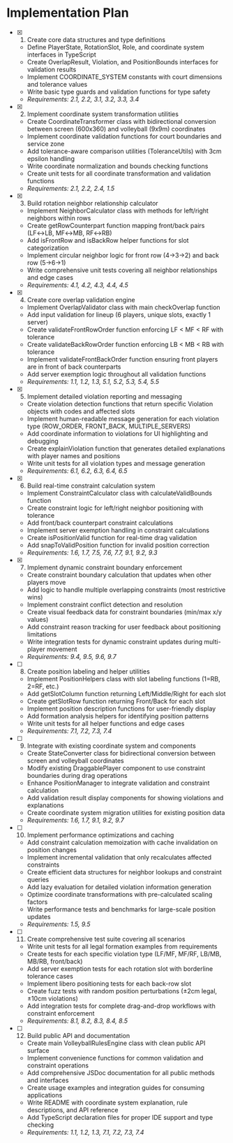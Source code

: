 # Implementation Plan

- [x] 1. Create core data structures and type definitions

  - Define PlayerState, RotationSlot, Role, and coordinate system interfaces in TypeScript
  - Create OverlapResult, Violation, and PositionBounds interfaces for validation results
  - Implement COORDINATE_SYSTEM constants with court dimensions and tolerance values
  - Write basic type guards and validation functions for type safety
  - _Requirements: 2.1, 2.2, 3.1, 3.2, 3.3, 3.4_

- [x] 2. Implement coordinate system transformation utilities

  - Create CoordinateTransformer class with bidirectional conversion between screen (600x360) and volleyball (9x9m) coordinates
  - Implement coordinate validation functions for court boundaries and service zone
  - Add tolerance-aware comparison utilities (ToleranceUtils) with 3cm epsilon handling
  - Write coordinate normalization and bounds checking functions
  - Create unit tests for all coordinate transformation and validation functions
  - _Requirements: 2.1, 2.2, 2.4, 1.5_

- [x] 3. Build rotation neighbor relationship calculator

  - Implement NeighborCalculator class with methods for left/right neighbors within rows
  - Create getRowCounterpart function mapping front/back pairs (LF↔LB, MF↔MB, RF↔RB)
  - Add isFrontRow and isBackRow helper functions for slot categorization
  - Implement circular neighbor logic for front row (4→3→2) and back row (5→6→1)
  - Write comprehensive unit tests covering all neighbor relationships and edge cases
  - _Requirements: 4.1, 4.2, 4.3, 4.4, 4.5_

- [x] 4. Create core overlap validation engine

  - Implement OverlapValidator class with main checkOverlap function
  - Add input validation for lineup (6 players, unique slots, exactly 1 server)
  - Create validateFrontRowOrder function enforcing LF < MF < RF with tolerance
  - Create validateBackRowOrder function enforcing LB < MB < RB with tolerance
  - Implement validateFrontBackOrder function ensuring front players are in front of back counterparts
  - Add server exemption logic throughout all validation functions
  - _Requirements: 1.1, 1.2, 1.3, 5.1, 5.2, 5.3, 5.4, 5.5_

- [x] 5. Implement detailed violation reporting and messaging

  - Create violation detection functions that return specific Violation objects with codes and affected slots
  - Implement human-readable message generation for each violation type (ROW_ORDER, FRONT_BACK, MULTIPLE_SERVERS)
  - Add coordinate information to violations for UI highlighting and debugging
  - Create explainViolation function that generates detailed explanations with player names and positions
  - Write unit tests for all violation types and message generation
  - _Requirements: 6.1, 6.2, 6.3, 6.4, 6.5_

- [x] 6. Build real-time constraint calculation system

  - Implement ConstraintCalculator class with calculateValidBounds function
  - Create constraint logic for left/right neighbor positioning with tolerance
  - Add front/back counterpart constraint calculations
  - Implement server exemption handling in constraint calculations
  - Create isPositionValid function for real-time drag validation
  - Add snapToValidPosition function for invalid position correction
  - _Requirements: 1.6, 1.7, 7.5, 7.6, 7.7, 9.1, 9.2, 9.3_

- [x] 7. Implement dynamic constraint boundary enforcement

  - Create constraint boundary calculation that updates when other players move
  - Add logic to handle multiple overlapping constraints (most restrictive wins)
  - Implement constraint conflict detection and resolution
  - Create visual feedback data for constraint boundaries (min/max x/y values)
  - Add constraint reason tracking for user feedback about positioning limitations
  - Write integration tests for dynamic constraint updates during multi-player movement
  - _Requirements: 9.4, 9.5, 9.6, 9.7_

- [ ] 8. Create position labeling and helper utilities

  - Implement PositionHelpers class with slot labeling functions (1=RB, 2=RF, etc.)
  - Add getSlotColumn function returning Left/Middle/Right for each slot
  - Create getSlotRow function returning Front/Back for each slot
  - Implement position description functions for user-friendly display
  - Add formation analysis helpers for identifying position patterns
  - Write unit tests for all helper functions and edge cases
  - _Requirements: 7.1, 7.2, 7.3, 7.4_

- [ ] 9. Integrate with existing coordinate system and components

  - Create StateConverter class for bidirectional conversion between screen and volleyball coordinates
  - Modify existing DraggablePlayer component to use constraint boundaries during drag operations
  - Enhance PositionManager to integrate validation and constraint calculation
  - Add validation result display components for showing violations and explanations
  - Create coordinate system migration utilities for existing position data
  - _Requirements: 1.6, 1.7, 9.1, 9.2, 9.7_

- [ ] 10. Implement performance optimizations and caching

  - Add constraint calculation memoization with cache invalidation on position changes
  - Implement incremental validation that only recalculates affected constraints
  - Create efficient data structures for neighbor lookups and constraint queries
  - Add lazy evaluation for detailed violation information generation
  - Optimize coordinate transformations with pre-calculated scaling factors
  - Write performance tests and benchmarks for large-scale position updates
  - _Requirements: 1.5, 9.5_

- [ ] 11. Create comprehensive test suite covering all scenarios

  - Write unit tests for all legal formation examples from requirements
  - Create tests for each specific violation type (LF/MF, MF/RF, LB/MB, MB/RB, front/back)
  - Add server exemption tests for each rotation slot with borderline tolerance cases
  - Implement libero positioning tests for each back-row slot
  - Create fuzz tests with random position perturbations (±2cm legal, ±10cm violations)
  - Add integration tests for complete drag-and-drop workflows with constraint enforcement
  - _Requirements: 8.1, 8.2, 8.3, 8.4, 8.5_

- [ ] 12. Build public API and documentation
  - Create main VolleyballRulesEngine class with clean public API surface
  - Implement convenience functions for common validation and constraint operations
  - Add comprehensive JSDoc documentation for all public methods and interfaces
  - Create usage examples and integration guides for consuming applications
  - Write README with coordinate system explanation, rule descriptions, and API reference
  - Add TypeScript declaration files for proper IDE support and type checking
  - _Requirements: 1.1, 1.2, 1.3, 7.1, 7.2, 7.3, 7.4_
